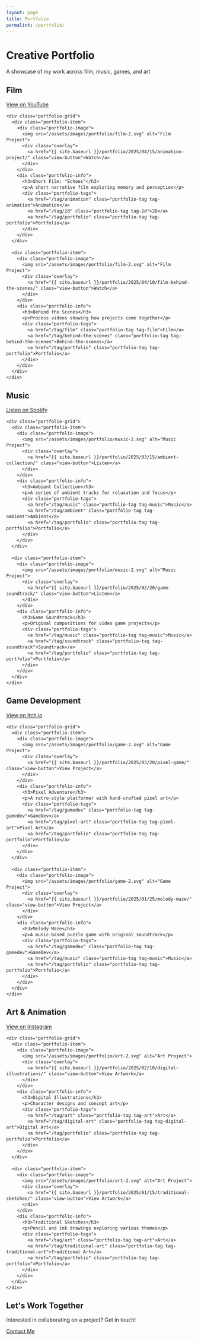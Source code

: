 ```yaml
---
layout: page
title: Portfolio
permalink: /portfolio/
---
```


<div class="portfolio-page">
  <div class="portfolio-header">
    <h1>Creative Portfolio</h1>
    <p class="subtitle">A showcase of my work across film, music, games, and art</p>
  </div>
  <!-- Film Section -->
  <section class="portfolio-section" id="film">
    <div class="section-header">
      <h2>Film</h2>
      <a href="https://www.youtube.com/@SolarSproutFilms" class="platform-link" target="_blank">
        <i class="fab fa-youtube"></i> View on YouTube
      </a>
    </div>
    
    <div class="portfolio-grid">
      <div class="portfolio-item">
        <div class="portfolio-image">
          <img src="/assets/images/portfolio/film-2.svg" alt="Film Project">
          <div class="overlay">
            <a href="{{ site.baseurl }}/portfolio/2025/04/15/animation-project/" class="view-button">Watch</a>
          </div>
        </div>
        <div class="portfolio-info">
          <h3>Short Film: "Echoes"</h3>
          <p>A short narrative film exploring memory and perception</p>
          <div class="portfolio-tags">
            <a href="/tag/animation" class="portfolio-tag tag-animation">Animation</a>
            <a href="/tag/2d" class="portfolio-tag tag-2d">2D</a>
            <a href="/tag/portfolio" class="portfolio-tag tag-portfolio">Portfolio</a>
          </div>
        </div>
      </div>
      
      <div class="portfolio-item">
        <div class="portfolio-image">
          <img src="/assets/images/portfolio/film-2.svg" alt="Film Project">
          <div class="overlay">
            <a href="{{ site.baseurl }}/portfolio/2025/04/10/film-behind-the-scenes/" class="view-button">Watch</a>
          </div>
        </div>
        <div class="portfolio-info">
          <h3>Behind the Scenes</h3>
          <p>Process videos showing how projects come together</p>
          <div class="portfolio-tags">
            <a href="/tag/film" class="portfolio-tag tag-film">Film</a>
            <a href="/tag/behind-the-scenes" class="portfolio-tag tag-behind-the-scenes">Behind-the-scenes</a>
            <a href="/tag/portfolio" class="portfolio-tag tag-portfolio">Portfolio</a>
          </div>
        </div>
      </div>
    </div>
  </section>

  <!-- Music Section -->
  <section class="portfolio-section" id="music">
    <div class="section-header">
      <h2>Music</h2>
      <a href="https://spotify.com/" class="platform-link" target="_blank">
        <i class="fab fa-spotify"></i> Listen on Spotify
      </a>
    </div>
    
    <div class="portfolio-grid">
      <div class="portfolio-item">
        <div class="portfolio-image">
          <img src="/assets/images/portfolio/music-2.svg" alt="Music Project">
          <div class="overlay">
            <a href="{{ site.baseurl }}/portfolio/2025/03/15/ambient-collection/" class="view-button">Listen</a>
          </div>
        </div>
        <div class="portfolio-info">
          <h3>Ambient Collection</h3>
          <p>A series of ambient tracks for relaxation and focus</p>
          <div class="portfolio-tags">
            <a href="/tag/music" class="portfolio-tag tag-music">Music</a>
            <a href="/tag/ambient" class="portfolio-tag tag-ambient">Ambient</a>
            <a href="/tag/portfolio" class="portfolio-tag tag-portfolio">Portfolio</a>
          </div>
        </div>
      </div>
      
      <div class="portfolio-item">
        <div class="portfolio-image">
          <img src="/assets/images/portfolio/music-2.svg" alt="Music Project">
          <div class="overlay">
            <a href="{{ site.baseurl }}/portfolio/2025/02/20/game-soundtrack/" class="view-button">Listen</a>
          </div>
        </div>
        <div class="portfolio-info">
          <h3>Game Soundtrack</h3>
          <p>Original compositions for video game projects</p>
          <div class="portfolio-tags">
            <a href="/tag/music" class="portfolio-tag tag-music">Music</a>
            <a href="/tag/soundtrack" class="portfolio-tag tag-soundtrack">Soundtrack</a>
            <a href="/tag/portfolio" class="portfolio-tag tag-portfolio">Portfolio</a>
          </div>
        </div>
      </div>
    </div>
  </section>
  
  <!-- Game Development Section -->
  <section class="portfolio-section" id="gamedev">
    <div class="section-header">
      <h2>Game Development</h2>
      <a href="https://itch.io/" class="platform-link" target="_blank">
        <i class="fab fa-itch-io"></i> View on Itch.io
      </a>
    </div>
    
    <div class="portfolio-grid">
      <div class="portfolio-item">
        <div class="portfolio-image">
          <img src="/assets/images/portfolio/game-2.svg" alt="Game Project">
          <div class="overlay">
            <a href="{{ site.baseurl }}/portfolio/2025/03/20/pixel-game/" class="view-button">View Project</a>
          </div>
        </div>
        <div class="portfolio-info">
          <h3>Pixel Adventure</h3>
          <p>A retro-style platformer with hand-crafted pixel art</p>
          <div class="portfolio-tags">
            <a href="/tag/gamedev" class="portfolio-tag tag-gamedev">GameDev</a>
            <a href="/tag/pixel-art" class="portfolio-tag tag-pixel-art">Pixel Art</a>
            <a href="/tag/portfolio" class="portfolio-tag tag-portfolio">Portfolio</a>
          </div>
        </div>
      </div>
      
      <div class="portfolio-item">
        <div class="portfolio-image">
          <img src="/assets/images/portfolio/game-2.svg" alt="Game Project">
          <div class="overlay">
            <a href="{{ site.baseurl }}/portfolio/2025/01/25/melody-maze/" class="view-button">View Project</a>
          </div>
        </div>
        <div class="portfolio-info">
          <h3>Melody Maze</h3>
          <p>A music-based puzzle game with original soundtrack</p>
          <div class="portfolio-tags">
            <a href="/tag/gamedev" class="portfolio-tag tag-gamedev">GameDev</a>
            <a href="/tag/music" class="portfolio-tag tag-music">Music</a>
            <a href="/tag/portfolio" class="portfolio-tag tag-portfolio">Portfolio</a>
          </div>
        </div>
      </div>
    </div>
  </section>
  
  <!-- Art Section -->
  <section class="portfolio-section" id="art">
    <div class="section-header">
      <h2>Art & Animation</h2>
      <a href="https://instagram.com/" class="platform-link" target="_blank">
        <i class="fab fa-instagram"></i> View on Instagram
      </a>
    </div>
    
    <div class="portfolio-grid">
      <div class="portfolio-item">
        <div class="portfolio-image">
          <img src="/assets/images/portfolio/art-2.svg" alt="Art Project">
          <div class="overlay">
            <a href="{{ site.baseurl }}/portfolio/2025/02/10/digital-illustrations/" class="view-button">View Artwork</a>
          </div>
        </div>
        <div class="portfolio-info">
          <h3>Digital Illustrations</h3>
          <p>Character designs and concept art</p>
          <div class="portfolio-tags">
            <a href="/tag/art" class="portfolio-tag tag-art">Art</a>
            <a href="/tag/digital-art" class="portfolio-tag tag-digital-art">Digital Art</a>
            <a href="/tag/portfolio" class="portfolio-tag tag-portfolio">Portfolio</a>
          </div>
        </div>
      </div>
      
      <div class="portfolio-item">
        <div class="portfolio-image">
          <img src="/assets/images/portfolio/art-2.svg" alt="Art Project">
          <div class="overlay">
            <a href="{{ site.baseurl }}/portfolio/2025/01/15/traditional-sketches/" class="view-button">View Artwork</a>
          </div>
        </div>
        <div class="portfolio-info">
          <h3>Traditional Sketches</h3>
          <p>Pencil and ink drawings exploring various themes</p>
          <div class="portfolio-tags">
            <a href="/tag/art" class="portfolio-tag tag-art">Art</a>
            <a href="/tag/traditional-art" class="portfolio-tag tag-traditional-art">Traditional Art</a>
            <a href="/tag/portfolio" class="portfolio-tag tag-portfolio">Portfolio</a>
          </div>
        </div>
      </div>
    </div>
  </section>
  
  <!-- Contact Section -->
  <section class="contact-section">
    <h2>Let's Work Together</h2>
    <p>Interested in collaborating on a project? Get in touch!</p>
    <a href="/about#contact" class="contact-button">Contact Me</a>
  </section>
</div>
